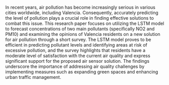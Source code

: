 In recent years, air pollution has become increasingly serious in various
cities worldwide, including Valencia. Consequently, accurately predicting
the level of pollution plays a crucial role in finding effective solutions to combat this issue. This research paper focuses on utilizing
the LSTM model to forecast concentrations of two main pollutants
(specifically NO2 and PM10) and examining the opinions of Valencia
residents on a new solution for air pollution through a short survey. The LSTM model proves to be efficient in predicting pollutant
levels and identifying areas at risk of excessive pollution, and the
survey highlights that residents have a moderate level of satisfaction
with the current air quality and express significant support for the
proposed air sensor solution. The findings underscore the importance
of addressing air quality challenges by implementing measures such
as expanding green spaces and enhancing urban traffic management.
